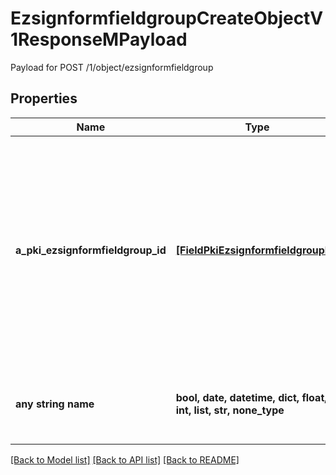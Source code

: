 # EzsignformfieldgroupCreateObjectV1ResponseMPayload

Payload for POST /1/object/ezsignformfieldgroup

## Properties
Name | Type | Description | Notes
------------ | ------------- | ------------- | -------------
**a_pki_ezsignformfieldgroup_id** | [**[FieldPkiEzsignformfieldgroupID]**](FieldPkiEzsignformfieldgroupID.md) | An array of unique IDs representing the object that were requested to be created.  They are returned in the same order as the array containing the objects to be created that was sent in the request. | 
**any string name** | **bool, date, datetime, dict, float, int, list, str, none_type** | any string name can be used but the value must be the correct type | [optional]

[[Back to Model list]](../README.md#documentation-for-models) [[Back to API list]](../README.md#documentation-for-api-endpoints) [[Back to README]](../README.md)


